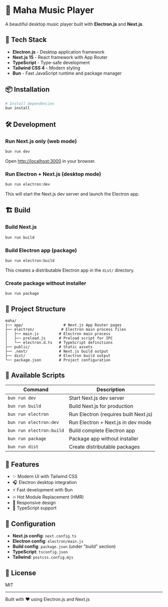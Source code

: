 # 🎵 Maha Music Player

A beautiful desktop music player built with **Electron.js** and **Next.js**.

## 🚀 Tech Stack

- **Electron.js** - Desktop application framework
- **Next.js 15** - React framework with App Router
- **TypeScript** - Type-safe development
- **Tailwind CSS 4** - Modern styling
- **Bun** - Fast JavaScript runtime and package manager

## 📦 Installation

```bash
# Install dependencies
bun install
```

## 🛠️ Development

### Run Next.js only (web mode)
```bash
bun run dev
```
Open [http://localhost:3000](http://localhost:3000) in your browser.

### Run Electron + Next.js (desktop mode)
```bash
bun run electron:dev
```
This will start the Next.js dev server and launch the Electron app.

## 🏗️ Build

### Build Next.js
```bash
bun run build
```

### Build Electron app (package)
```bash
bun run electron:build
```
This creates a distributable Electron app in the `dist/` directory.

### Create package without installer
```bash
bun run package
```

## 📁 Project Structure

```
maha/
├── app/                  # Next.js App Router pages
├── electron/            # Electron main process files
│   ├── main.js         # Electron main process
│   ├── preload.js      # Preload script for IPC
│   └── electron.d.ts   # TypeScript definitions
├── public/             # Static assets
├── .next/              # Next.js build output
├── dist/               # Electron build output
└── package.json        # Project configuration
```

## 🎯 Available Scripts

| Command | Description |
|---------|-------------|
| `bun run dev` | Start Next.js dev server |
| `bun run build` | Build Next.js for production |
| `bun run electron` | Run Electron (requires built Next.js) |
| `bun run electron:dev` | Run Electron + Next.js in dev mode |
| `bun run electron:build` | Build complete Electron app |
| `bun run package` | Package app without installer |
| `bun run dist` | Create distributable packages |

## 🎨 Features

- ✨ Modern UI with Tailwind CSS
- 🎧 Electron desktop integration
- ⚡ Fast development with Bun
- 🔥 Hot Module Replacement (HMR)
- 📱 Responsive design
- 🎯 TypeScript support

## 🔧 Configuration

- **Next.js config**: `next.config.ts`
- **Electron config**: `electron/main.js`
- **Build config**: `package.json` (under "build" section)
- **TypeScript**: `tsconfig.json`
- **Tailwind**: `postcss.config.mjs`

## 📝 License

MIT

---

Built with ❤️ using Electron.js and Next.js
